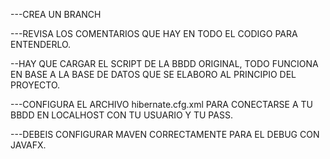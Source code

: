 ---CREA UN BRANCH 

---REVISA LOS COMENTARIOS QUE HAY EN TODO EL CODIGO PARA ENTENDERLO.

--HAY QUE CARGAR EL SCRIPT DE LA BBDD ORIGINAL, TODO FUNCIONA EN BASE A LA BASE DE DATOS QUE SE ELABORO AL PRINCIPIO DEL PROYECTO.

---CONFIGURA EL ARCHIVO hibernate.cfg.xml PARA CONECTARSE A TU BBDD EN LOCALHOST CON TU USUARIO Y TU PASS.  

---DEBEIS CONFIGURAR MAVEN CORRECTAMENTE PARA EL DEBUG CON JAVAFX.

